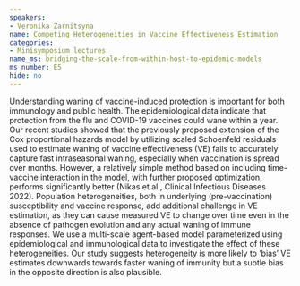 ```yaml
---
speakers:
- Veronika Zarnitsyna
name: Competing Heterogeneities in Vaccine Effectiveness Estimation
categories:
- Minisymposium lectures
name_ms: bridging-the-scale-from-within-host-to-epidemic-models
ms_number: E5
hide: no
---
```

Understanding waning of vaccine-induced protection is important for both immunology and public health. The epidemiological data indicate that protection from the flu and COVID-19 vaccines could wane within a year. Our recent studies showed that the previously proposed extension of the Cox proportional hazards model by utilizing scaled Schoenfeld residuals used to estimate waning of vaccine effectiveness (VE) fails to accurately capture fast intraseasonal waning, especially when vaccination is spread over months. However, a relatively simple method based on including time-vaccine interaction in the model, with further proposed optimization, performs significantly better (Nikas et al., Clinical Infectious Diseases 2022). Population heterogeneities, both in underlying (pre-vaccination) susceptibility and vaccine response, add additional challenge in VE estimation, as they can cause measured VE to change over time even in the absence of pathogen evolution and any actual waning of immune responses. We use a multi-scale agent-based model parameterized using epidemiological and immunological data to investigate the effect of these heterogeneities. Our study suggests heterogeneity is more likely to ‘bias’ VE estimates downwards towards faster waning of immunity but a subtle bias in the opposite direction is also plausible.
